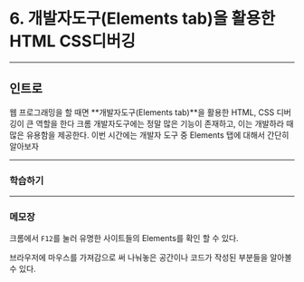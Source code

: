 # 6. 개발자도구(Elements tab)을 활용한 HTML CSS디버깅

---

## 인트로

웹 프로그래밍을 할 때면 **개발자도구(Elements tab)**을 활용한 HTML, CSS 디버깅이 큰 역할을 한다
크롬 개발자도구에는 정말 많은 기능이 존재하고, 이는 개발하라 때 많은 유용함을 제공한다.
이번 시간에는 개발자 도구 중 Elements 탭에 대해서 간단히 알아보자

---

### 학습하기

---

### 메모장

크롬에서 `F12`를 눌러 유명한 사이트들의 Elements를 확인 할 수 있다.

브라우저에 마우스를 가져감으로 써 나눠놓은 공간이나 코드가 작성된 부분들을 알아볼 수 있다.
